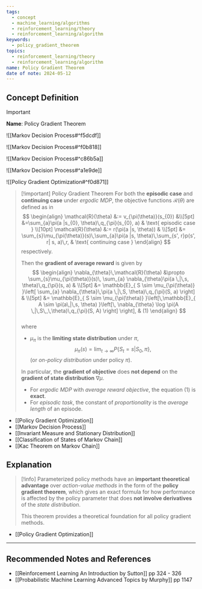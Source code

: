 ```yaml
---
tags:
  - concept
  - machine_learning/algorithms
  - reinforcement_learning/theory
  - reinforcement_learning/algorithm
keywords:
  - policy_gradient_theorem
topics:
  - reinforcement_learning/theory
  - reinforcement_learning/algorithm
name: Policy Gradient Theorem
date of note: 2024-05-12
---
```


## Concept Definition

>[!important]
>**Name**: Policy Gradient Theorem

![[Markov Decision Process#^f5dcdf]]

![[Markov Decision Process#^f0b818]]

![[Markov Decision Process#^c86b5a]]

![[Markov Decision Process#^a1e9de]]

![[Policy Gradient Optimization#^f0d871]]

>[!important] Policy Gradient Theorem
>For both the **episodic case** and **continuing case** under *ergodic MDP*, the objective functions $\mathcal{R}(\theta)$ are defined as in 
>$$
>\begin{align}
>\mathcal{R}(\theta) &:= v_{\pi(\theta)}(s_{0})  &\\[5pt]
>&=\sum_{a}\pi(a |s_{0}, \theta)\,q_{\pi}(s_{0}, a) & \text{ episodic case }  \\[10pt]
>\mathcal{R}(\theta) &:= r(\pi(a |s, \theta))  & \\[5pt]
> &= \sum_{s}\mu_{\pi(\theta)}(s)\,\sum_{a}\pi(a |s, \theta)\,\sum_{s', r}p(s', r| s, a)\,r, & \text{ continuing case } 
>\end{align}
>$$
>respectively. 
>
>Then the **gradient of average reward** is given by 
>$$
> \begin{align}
> \nabla_{\theta}\,\mathcal{R}(\theta) &\propto \sum_{s}\mu_{\pi(\theta)}(s)\, \sum_{a} \nabla_{\theta}\pi(a \,|\,s, \theta)\,q_{\pi}(s, a) & \\[5pt]
> &=  \mathbb{E}_{ S \sim \mu_{\pi(\theta)} }\left[  \sum_{a} \nabla_{\theta}\,\pi(a \,|\,S, \theta)\,q_{\pi}(S, a)  \right]  & \\[5pt]
> &=  \mathbb{E}_{ S \sim \mu_{\pi(\theta)} }\left[\,\mathbb{E}_{ A \sim  \pi(a\,|\,s, \theta)  }\left[\, \nabla_{\theta} \log \pi(A \,|\,S\,,\,\theta)\,q_{\pi}(S, A) \right] \right], & (1)
> \end{align}
>$$  
>where 
>- $\mu_{\pi}$ is the **limiting state distribution** under $\pi$,  $$\mu_{\pi}(s) = \lim_{t\rightarrow \infty}P\{S_{t} = s| S_{0}, \pi\},$$ (or *on-policy distribution* under policy $\pi$).  
>
>In particular, the **gradient of objective** does **not depend** on the **gradient of state distribution** $\nabla \mu$.  
>
>- For *ergodic MDP* with *average reward objective*, the equation $(1)$  is **exact**. 
>- For *episodic task*, the constant of *proportionality* is the *average length* of an episode.

- [[Policy Gradient Optimization]]
- [[Markov Decision Process]]
- [[Invariant Measure and Stationary Distribution]]
- [[Classification of States of Markov Chain]]
- [[Kac Theorem on Markov Chain]]


## Explanation

>[!info]
>Parameterized policy methods have an **important theoretical advantage** over *action-value methods* in the form of the **policy gradient theorem**, which gives an exact formula for how performance is affected by the policy parameter that does **not involve derivatives** of the *state distribution*. 
>
>This theorem provides a theoretical foundation for all policy gradient methods.

- [[Policy Gradient Optimization]]



-----------
##  Recommended Notes and References



- [[Reinforcement Learning An Introduction by Sutton]] pp 324 - 326
- [[Probabilistic Machine Learning Advanced Topics by Murphy]] pp 1147
